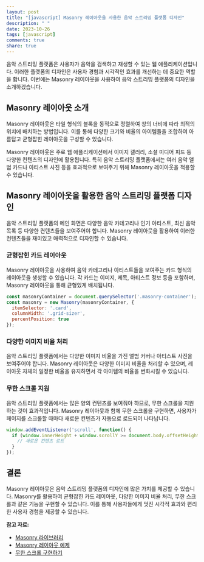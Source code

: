 ```yaml
---
layout: post
title: "[javascript] Masonry 레이아웃을 사용한 음악 스트리밍 플랫폼 디자인"
description: " "
date: 2023-10-26
tags: [javascript]
comments: true
share: true
---
```


음악 스트리밍 플랫폼은 사용자가 음악을 검색하고 재생할 수 있는 웹 애플리케이션입니다. 이러한 플랫폼의 디자인은 사용자 경험과 시각적인 효과를 개선하는 데 중요한 역할을 합니다. 이번에는 Masonry 레이아웃을 사용하여 음악 스트리밍 플랫폼의 디자인을 소개하겠습니다.

## Masonry 레이아웃 소개

Masonry 레이아웃은 타일 형식의 블록을 동적으로 정렬하여 창의 너비에 따라 최적의 위치에 배치하는 방법입니다. 이를 통해 다양한 크기와 비율의 아이템들을 조합하여 아름답고 균형잡힌 레이아웃을 구성할 수 있습니다.

Masonry 레이아웃은 주로 웹 애플리케이션에서 이미지 갤러리, 소셜 미디어 피드 등 다양한 컨텐츠의 디자인에 활용됩니다. 특히 음악 스트리밍 플랫폼에서는 여러 음악 앨범 카드나 아티스트 사진 등을 효과적으로 보여주기 위해 Masonry 레이아웃을 적용할 수 있습니다.

## Masonry 레이아웃을 활용한 음악 스트리밍 플랫폼 디자인

음악 스트리밍 플랫폼의 메인 화면은 다양한 음악 카테고리나 인기 아티스트, 최신 음악 목록 등 다양한 컨텐츠들을 보여주어야 합니다. Masonry 레이아웃을 활용하여 이러한 컨텐츠들을 재미있고 매력적으로 디자인할 수 있습니다.

### 균형잡힌 카드 레이아웃

Masonry 레이아웃을 사용하여 음악 카테고리나 아티스트들을 보여주는 카드 형식의 레이아웃을 생성할 수 있습니다. 각 카드는 이미지, 제목, 아티스트 정보 등을 포함하며, Masonry 레이아웃을 통해 균형있게 배치됩니다.

```javascript
const masonryContainer = document.querySelector('.masonry-container');
const masonry = new Masonry(masonryContainer, {
  itemSelector: '.card',
  columnWidth: '.grid-sizer',
  percentPosition: true
});
```

### 다양한 이미지 비율 처리

음악 스트리밍 플랫폼에서는 다양한 이미지 비율을 가진 앨범 커버나 아티스트 사진을 보여주어야 합니다. Masonry 레이아웃은 다양한 이미지 비율을 처리할 수 있으며, 레이아웃 자체의 일정한 비율을 유지하면서 각 아이템의 비율을 변화시킬 수 있습니다.

### 무한 스크롤 지원

음악 스트리밍 플랫폼에서는 많은 양의 컨텐츠를 보여줘야 하므로, 무한 스크롤을 지원하는 것이 효과적입니다. Masonry 레이아웃과 함께 무한 스크롤을 구현하면, 사용자가 페이지를 스크롤할 때마다 새로운 컨텐츠가 자동으로 로드되어 나타납니다.

```javascript
window.addEventListener('scroll', function() {
  if (window.innerHeight + window.scrollY >= document.body.offsetHeight) {
    // 새로운 컨텐츠 로드
  }
});
```

## 결론

Masonry 레이아웃은 음악 스트리밍 플랫폼의 디자인에 많은 가치를 제공할 수 있습니다. Masonry를 활용하여 균형잡힌 카드 레이아웃, 다양한 이미지 비율 처리, 무한 스크롤과 같은 기능을 구현할 수 있습니다. 이를 통해 사용자들에게 멋진 시각적 효과와 편리한 사용자 경험을 제공할 수 있습니다.

**참고 자료:**

- [Masonry 라이브러리](https://masonry.desandro.com/)
- [Masonry 레이아웃 예제](https://masonry.desandro.com/layout.html)
- [무한 스크롤 구현하기](https://www.sitepoint.com/infinite-scrolling-javascript/)